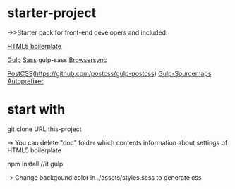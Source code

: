 # starter-project
->>Starter pack for front-end developers and included:

[HTML5 boilerplate](https://html5boilerplate.com)

[Gulp](https://gulpjs.com)
[Sass](https://sass-lang.com)  gulp-sass
[Browsersync](https://www.browsersync.io)

[PostCSS](https://github.com/postcss/postcss#articles)(https://github.com/postcss/gulp-postcss)
[Gulp-Sourcemaps](https://github.com/gulp-sourcemaps/gulp-sourcemaps)
[Autoprefixer](https://github.com/postcss/autoprefixer#gulp)

# start with
git clone URL this-project

-> You can delete "doc" folder which contents information about settings of HTML5 boilerplate

npm install //it 
gulp

-> Change backgound color in ./assets/styles.scss to generate css 
